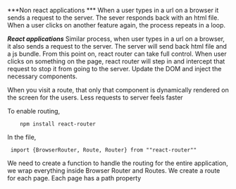 ***Non react applications ***
When a user types in a url on a browser it sends a request to the server. The sever responds back with an html file. When a user clicks on another feature again, the process repeats in a loop. 

***React applications***
Similar process, when user types in a url on a browser, it also sends a request to the server. The server will send back html file and a js bundle. From this point on, react router can take full control. When user clicks on something on the page, react router will step in and intercept that request to stop it from going to the server. Update the DOM and inject the necessary components. 

When you visit a route, that only that component is dynamically rendered on the screen for the users. Less requests to server feels faster

To enable routing, 

```
    npm install react-router
```

In the file, 

```
 import {BrowserRouter, Route, Router} from ""react-router""

```

We need to create a function to handle the routing for the entire application, we wrap everything inside Browser Router and Routes. 
We create a route for each page. Each page has a path property 
